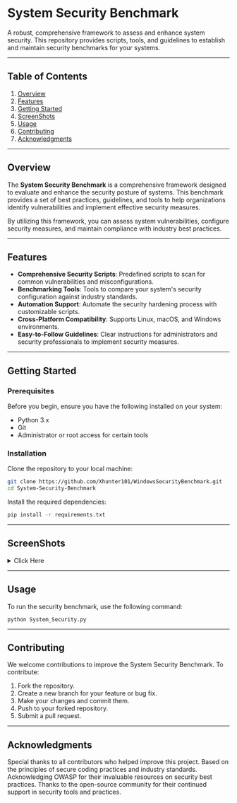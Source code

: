 # **System Security Benchmark**

A robust, comprehensive framework to assess and enhance system security. This repository provides scripts, tools, and guidelines to establish and maintain security benchmarks for your systems.

---

## **Table of Contents**

1. [Overview](#overview)
2. [Features](#features)
3. [Getting Started](#getting-started)
4. [ScreenShots](#screenshots)
5. [Usage](#usage)
6. [Contributing](#contributing)
7. [Acknowledgments](#acknowledgments)

---

## **Overview**

The **System Security Benchmark** is a comprehensive framework designed to evaluate and enhance the security posture of systems. This benchmark provides a set of best practices, guidelines, and tools to help organizations identify vulnerabilities and implement effective security measures.

By utilizing this framework, you can assess system vulnerabilities, configure security measures, and maintain compliance with industry best practices.

---

## **Features**

- **Comprehensive Security Scripts**: Predefined scripts to scan for common vulnerabilities and misconfigurations.
- **Benchmarking Tools**: Tools to compare your system's security configuration against industry standards.
- **Automation Support**: Automate the security hardening process with customizable scripts.
- **Cross-Platform Compatibility**: Supports Linux, macOS, and Windows environments.
- **Easy-to-Follow Guidelines**: Clear instructions for administrators and security professionals to implement security measures.

---

## **Getting Started**

### Prerequisites

Before you begin, ensure you have the following installed on your system:

- Python 3.x
- Git
- Administrator or root access for certain tools

### Installation

Clone the repository to your local machine:

```bash
git clone https://github.com/Xhunter101/WindowsSecurityBenchmark.git
cd System-Security-Benchmark
```

Install the required dependencies:

```bash
pip install -r requirements.txt
```

---

## **ScreenShots**
<details><summary>Click Here</summary>
 
   ![WhatsApp Image 2024-11-22 at 04 29 22 (2)](https://github.com/user-attachments/assets/b3ebdd6e-e724-461a-954c-8846b73fc8bd)
   ![WhatsApp Image 2024-11-22 at 04 29 11](https://github.com/user-attachments/assets/dd110afc-d2bf-45c3-b3d7-e12fc0c6d2c0)
   ![WhatsApp Image 2024-11-22 at 04 29 23](https://github.com/user-attachments/assets/eacecfd8-d842-49ea-a873-2bda9aa95200)
   ![WhatsApp Image 2024-11-22 at 04 29 23 (1)](https://github.com/user-attachments/assets/18866973-84c4-482d-b1df-03f1cb5620cf)
   ![WhatsApp Image 2024-11-22 at 04 29 21](https://github.com/user-attachments/assets/50cd86c1-7e43-493f-9c81-d19b2dd480a0)
   ![WhatsApp Image 2024-11-22 at 04 29 22](https://github.com/user-attachments/assets/72a78d57-4349-4317-a152-aa0f5df56911)
   ![WhatsApp Image 2024-11-22 at 04 29 22 (1)](https://github.com/user-attachments/assets/8a8be757-9120-4b2d-9fb2-dc7dee28d9ca)

</details>

---

## **Usage**

To run the security benchmark, use the following command:

    python System_Security.py

---

## **Contributing**

We welcome contributions to improve the System Security Benchmark. To contribute:

1. Fork the repository.
2. Create a new branch for your feature or bug fix.
3. Make your changes and commit them.
4. Push to your forked repository.
5. Submit a pull request.

---

## **Acknowledgments**

Special thanks to all contributors who helped improve this project.
Based on the principles of secure coding practices and industry standards.
Acknowledging OWASP for their invaluable resources on security best practices.
Thanks to the open-source community for their continued support in security tools and practices.
